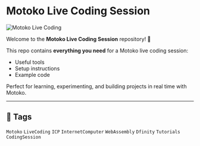 # Motoko Live Coding Session

![Motoko Live Coding](https://miro.medium.com/v2/resize:fit:1100/format:webp/1*vNjDQNaLWb9x2gYIb-iIag.png)



Welcome to the **Motoko Live Coding Session** repository! 🚀

This repo contains **everything you need** for a Motoko live coding session:
- Useful tools
- Setup instructions
- Example code

Perfect for learning, experimenting, and building projects in real time with Motoko.

---

## 🔖 Tags
`Motoko` `LiveCoding` `ICP` `InternetComputer` `WebAssembly` `Dfinity` `Tutorials` `CodingSession`
